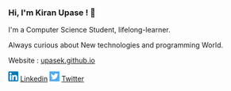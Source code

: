 ### Hi, I'm Kiran Upase ! 👋

I'm a Computer Science Student, lifelong-learner.

Always curious about New technologies and programming World.

Website : [upasek.github.io](https://upasek.github.io/)

<img src='images/LinkedIn2.png' width='20'> [Linkedin](https://www.linkedin.com/in/kiranupase/)
<img src='images/Twitter.png' width='20'> [Twitter](https://twitter.com/Kiranupase86)

<!--
[<img src="images/LeetCode.png" width='20' height='20'> ](https://leetcode.com/KiranUpase/)

<!--
**upasek/upasek** is a ✨ _special_ ✨ repository because its `README.md` (this file) appears on your GitHub profile.

Here are some ideas to get you started:

- 🔭 I’m currently working on ...
- 🌱 I’m currently learning ...
- 👯 I’m looking to collaborate on ...
- 🤔 I’m looking for help with ...
- 💬 Ask me about ...
- 📫 How to reach me: ...
- 😄 Pronouns: ...
- ⚡ Fun fact: ...
- <img src="images/LeetCode.png" width='20' height='20'> [LeetCode](https://leetcode.com/KiranUpase/)
-->
